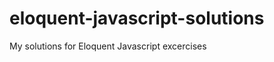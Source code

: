 eloquent-javascript-solutions
=============================

My solutions for Eloquent Javascript excercises
